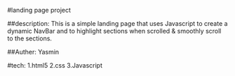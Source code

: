 #landing page project

##description:
This is a simple landing page that uses Javascript to create a  dynamic NavBar and to highlight sections when scrolled & smoothly scroll to the sections.

##Auther: Yasmin

#tech:
1.html5
2.css
3.Javascript


